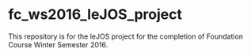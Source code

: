 # fc_ws2016_leJOS_project

This repository is for the leJOS project for the completion of Foundation Course Winter Semester 2016.  
